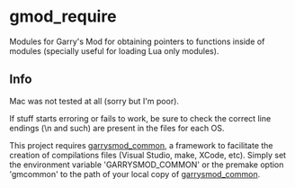 # gmod_require

Modules for Garry's Mod for obtaining pointers to functions inside of modules (specially useful for loading Lua only modules).

## Info

Mac was not tested at all (sorry but I'm poor).

If stuff starts erroring or fails to work, be sure to check the correct line endings (\n and such) are present in the files for each OS.

This project requires [garrysmod_common][1], a framework to facilitate the creation of compilations files (Visual Studio, make, XCode, etc). Simply set the environment variable 'GARRYSMOD_COMMON' or the premake option 'gmcommon' to the path of your local copy of [garrysmod_common][1].


  [1]: https://bitbucket.org/danielga/garrysmod_common
